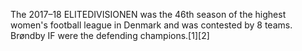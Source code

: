 The 2017–18 ELITEDIVISIONEN was the 46th season of the highest women's football league in Denmark and was contested by 8 teams. Brøndby IF were the defending champions.[1][2]
